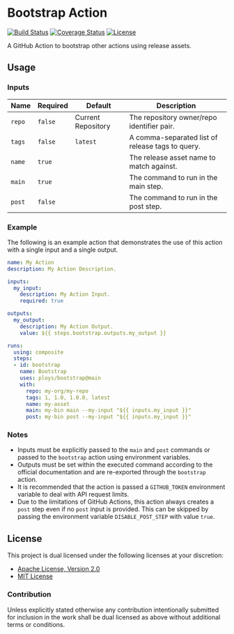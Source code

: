 # Bootstrap Action

[![Build Status][build-badge]][build-badge-url]
[![Coverage Status][coverage-badge]][coverage-badge-url]
[![License][license-badge]][license-badge-url]

A GitHub Action to bootstrap other actions using release assets.

## Usage

### Inputs

| Name   | Required | Default            | Description                                      |
| ------ | -------- | ------------------ | ------------------------------------------------ |
| `repo` | `false`  | Current Repository | The repository owner/repo identifier pair.       |
| `tags` | `false`  | `latest`           | A comma-separated list of release tags to query. |
| `name` | `true`   |                    | The release asset name to match against.         |
| `main` | `true`   |                    | The command to run in the main step.             |
| `post` | `false`  |                    | The command to run in the post step.             |

### Example

The following is an example action that demonstrates the use of this action with
a single input and a single output.

```yml
name: My Action
description: My Action Description.

inputs:
  my_input:
    description: My Action Input.
    required: true

outputs:
  my_output:
    description: My Action Output.
    value: ${{ steps.bootstrap.outputs.my_output }}

runs:
  using: composite
  steps:
  - id: bootstrap
    name: Bootstrap
    uses: ploys/bootstrap@main
    with:
      repo: my-org/my-repo
      tags: 1, 1.0, 1.0.0, latest
      name: my-asset
      main: my-bin main --my-input "${{ inputs.my_input }}"
      post: my-bin post --my-input "${{ inputs.my_input }}"
```

### Notes

* Inputs must be explicitly passed to the `main` and `post` commands or passed
  to the `bootstrap` action using environment variables.
* Outputs must be set within the executed command according to the official
  documentation and are re-exported through the `bootstrap` action.
* It is recommended that the action is passed a `GITHUB_TOKEN` environment
  variable to deal with API request limits.
* Due to the limitations of GitHub Actions, this action always creates a `post`
  step even if no `post` input is provided. This can be skipped by passing the
  environment variable `DISABLE_POST_STEP` with value `true`.

## License

This project is dual licensed under the following licenses at your discretion:

* [Apache License, Version 2.0](LICENSE-APACHE)
* [MIT License](LICENSE-MIT)

### Contribution

Unless explicitly stated otherwise any contribution intentionally submitted for
inclusion in the work shall be dual licensed as above without additional terms
or conditions.

[build-badge]: https://img.shields.io/github/workflow/status/ploys/bootstrap/CI/main
[build-badge-url]: https://github.com/ploys/bootstrap/actions?query=workflow%3ACI
[coverage-badge]: https://img.shields.io/codecov/c/github/ploys/bootstrap/main
[coverage-badge-url]: https://codecov.io/gh/ploys/bootstrap
[license-badge]: https://img.shields.io/badge/license-MIT%20OR%20Apache%202.0-blue.svg
[license-badge-url]: https://github.com/ploys/bootstrap#license
